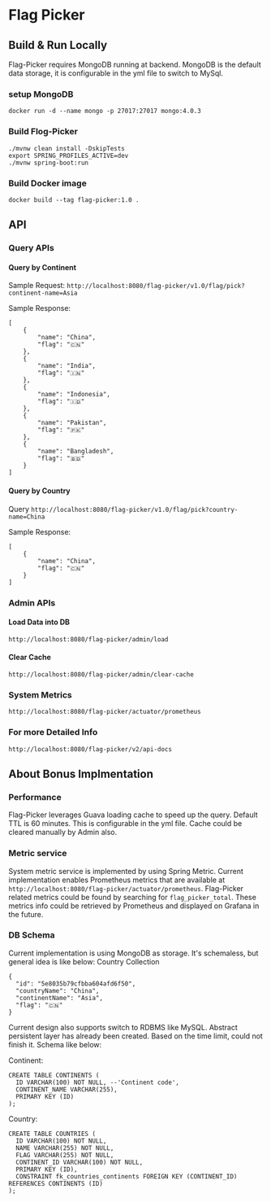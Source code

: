 # Flag Picker


## Build & Run Locally
Flag-Picker requires MongoDB running at backend. MongoDB is the default data storage, it is configurable in the yml file 
 to switch to MySql. 
 
### setup MongoDB
```
docker run -d --name mongo -p 27017:27017 mongo:4.0.3
```

### Build Flog-Picker
```
./mvnw clean install -DskipTests
export SPRING_PROFILES_ACTIVE=dev
./mvnw spring-boot:run

```
### Build Docker image
```
docker build --tag flag-picker:1.0 .
```

## API

### Query APIs
#### Query by Continent

Sample Request:
`http://localhost:8080/flag-picker/v1.0/flag/pick?continent-name=Asia`

Sample Response:
```
[
    {
        "name": "China",
        "flag": "🇨🇳"
    },
    {
        "name": "India",
        "flag": "🇮🇳"
    },
    {
        "name": "Indonesia",
        "flag": "🇮🇩"
    },
    {
        "name": "Pakistan",
        "flag": "🇵🇰"
    },
    {
        "name": "Bangladesh",
        "flag": "🇧🇩"
    }
]

```
#### Query by Country

Query
`http://localhost:8080/flag-picker/v1.0/flag/pick?country-name=China`

Sample Response:
```
[
    {
        "name": "China",
        "flag": "🇨🇳"
    }
]

```

### Admin APIs

#### Load Data into DB

`http://localhost:8080/flag-picker/admin/load`

#### Clear Cache

`http://localhost:8080/flag-picker/admin/clear-cache`

### System Metrics
`http://localhost:8080/flag-picker/actuator/prometheus`

### For more Detailed Info
`http://localhost:8080/flag-picker/v2/api-docs`



## About Bonus Implmentation

### Performance
Flag-Picker leverages Guava loading cache to speed up the query. Default TTL is 60 minutes. This is configurable in the yml file.
Cache could be cleared manually by Admin also. 

### Metric service
System metric service is implemented by using Spring Metric. Current implementation enables Prometheus metrics that are available
at `http://localhost:8080/flag-picker/actuator/prometheus`. Flag-Picker related metrics could be found by searching for `flag_picker_total`.
These metrics info could be retrieved by Prometheus and displayed on Grafana in the future.

### DB Schema
Current implementation is using MongoDB as storage. It's schemaless, but general idea is like below:
Country Collection
```
{
  "id": "5e8035b79cfbba604afd6f50",
  "countryName": "China",
  "continentName": "Asia",
  "flag": "🇨🇳"
}
```    
Current design also supports switch to RDBMS like MySQL. Abstract persistent layer has already been created. Based on the 
time limit, could not finish it. Schema like below:

Continent:
```
CREATE TABLE CONTINENTS (
  ID VARCHAR(100) NOT NULL, --'Continent code',
  CONTINENT_NAME VARCHAR(255),
  PRIMARY KEY (ID)
);
``` 

Country:
```
CREATE TABLE COUNTRIES (
  ID VARCHAR(100) NOT NULL, 
  NAME VARCHAR(255) NOT NULL, 
  FLAG VARCHAR(255) NOT NULL,
  CONTINENT_ID VARCHAR(100) NOT NULL,
  PRIMARY KEY (ID),
  CONSTRAINT fk_countries_continents FOREIGN KEY (CONTINENT_ID) REFERENCES CONTINENTS (ID)
);
```
